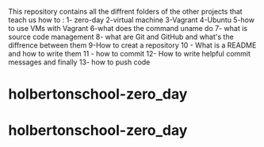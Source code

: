 This repository contains all the diffrent folders of the other projects that teach us how to :
1- zero-day
2-virtual machine
3-Vagrant
4-Ubuntu
5-how to use VMs with Vagrant
6-what does the command uname do
7- what is source code management
8- what are Git and GitHub and what's the diffrence between them
9-How to creat a repository
10 - What is a README and how to write them
11 - how to commit
12- How to write helpful commit messages
and finally 13- how to push code
# holbertonschool-zero_day
# holbertonschool-zero_day
